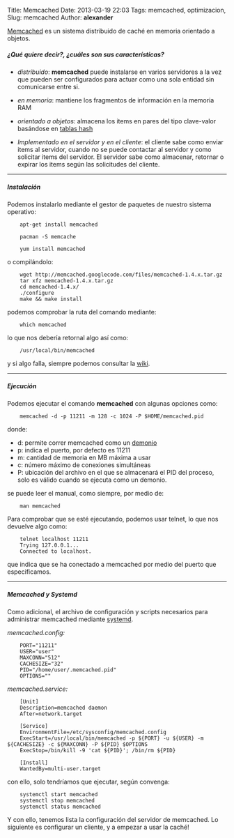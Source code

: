 Title: Memcached
Date: 2013-03-19 22:03
Tags: memcached, optimizacion,
Slug: memcached
Author: __alexander__

[Memcached][memcached] es un sistema distribuido de caché en memoria orientado a objetos.

##### ¿Qué quiere decir?, ¿cuáles son sus características?

- *distribuido*: **memcached** puede instalarse en varios servidores a la vez que pueden ser configurados para actuar como una sola entidad sin comunicarse entre si.

- *en memoria*: mantiene los fragmentos de información en la memoria RAM

- *orientado a objetos*: almacena los items en pares del tipo clave-valor basándose en [tablas hash][tabla-hash]

- *Implementado en el servidor y en el  cliente*: el cliente sabe como enviar items al servidor, cuando no se puede contactar al servidor y como solicitar items del servidor. El servidor sabe como almacenar, retornar o expirar los items según las solicitudes del cliente.

- - -

##### Instalación

Podemos instalarlo mediante el gestor de paquetes de nuestro sistema operativo:

~~~
    apt-get install memcached

    pacman -S memcache

    yum install memcached
~~~


o compilándolo:

~~~~
    wget http://memcached.googlecode.com/files/memcached-1.4.x.tar.gz
    tar xfz memcached-1.4.x.tar.gz
    cd memcached-1.4.x/
    ./configure
    make && make install
~~~~

podemos comprobar la ruta del comando mediante:

~~~
    which memcached
~~~

lo que nos debería retornal algo así como:

~~~
    /usr/local/bin/memcached
~~~

y si algo falla, siempre podemos consultar la [wiki][memcached-wiki].

- - -

##### Ejecución

Podemos ejecutar el comando **memcached** con algunas opciones como:

~~~
    memcached -d -p 11211 -m 128 -c 1024 -P $HOME/memcached.pid
~~~

donde:

- d: permite correr memcached como un [demonio][demonio]
- p: indica el puerto, por defecto es 11211
- m: cantidad de memoria en MB máxima a usar
- c: número máximo de conexiones simultáneas
- P: ubicación del archivo en el que se almacenará el PID del proceso, solo es válido cuando se ejecuta como un demonio.

se puede leer el manual, como siempre, por medio de:

~~~
    man memcached
~~~

Para comprobar que se esté ejecutando, podemos usar telnet, lo que nos devuelve algo como:

~~~
    telnet localhost 11211
    Trying 127.0.0.1...
    Connected to localhost.
~~~

que indica que se ha conectado a memcached por medio del puerto que especificamos.

- - -

##### Memcached y Systemd

Como adicional, el archivo de configuración y scripts necesarios para administrar memcached mediante [systemd][systemd-chakra].

*memcached.config:*

~~~
    PORT="11211"
    USER="user"
    MAXCONN="512"
    CACHESIZE="32"
    PID="/home/user/.memcached.pid"
    OPTIONS=""
~~~

*memcached.service:*

~~~
    [Unit]
    Description=memcached daemon
    After=network.target

    [Service]
    EnvironmentFile=/etc/sysconfig/memcached.config
    ExecStart=/usr/local/bin/memcached -p ${PORT} -u ${USER} -m ${CACHESIZE} -c ${MAXCONN} -P ${PID} $OPTIONS
    ExecStop=/bin/kill -9 'cat ${PID}'; /bin/rm ${PID}

    [Install]
    WantedBy=multi-user.target
~~~

con ello, solo tendríamos que ejecutar, según convenga:

~~~
    systemctl start memcached
    systemctl stop memcached
    systemctl status memcached
~~~

Y con ello, tenemos lista la configuración del servidor de memcached. Lo siguiente es configurar un cliente, y a empezar a usar la caché!

[memcached]: http://memcached.org/
[tabla-hash]: http://es.wikipedia.org/wiki/Tabla_hash
[memcached-wiki]: https://code.google.com/p/memcached/wiki/NewStart
[demonio]: http://es.wikipedia.org/wiki/Demonio_(inform%C3%A1tica)
[systemd-chakra]: http://chakra.sourceforge.net/wiki/index.php/Systemd